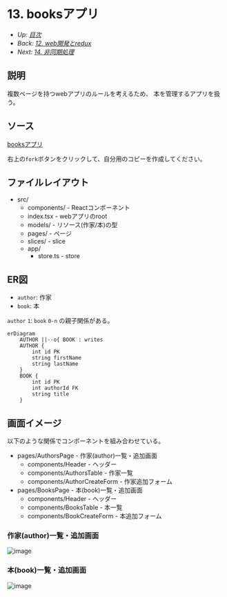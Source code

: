 # 13. booksアプリ

- *Up: [目次](../index.md)*
- *Back: [12. web開発とredux](./12_web_app_development.md)*
- *Next: [14. 非同期処理](./14_async.md)*

## 説明

複数ページを持つwebアプリのルールを考えるため、
本を管理するアプリを扱う。

## ソース

[booksアプリ](https://codesandbox.io/s/runtime-breeze-k7ku4h)

右上の`fork`ボタンをクリックして、自分用のコピーを作成してください。

## ファイルレイアウト

- src/
  - components/ - Reactコンポーネント
  - index.tsx - webアプリのroot
  - models/ - リソース(作家/本)の型
  - pages/ - ページ
  - slices/ - slice
  - app/
    - store.ts - store

## ER図

- `author`: 作家
- `book`: 本

`author` `1`: `book` `0-n` の親子関係がある。

```mermaid
erDiagram
    AUTHOR ||--o{ BOOK : writes
    AUTHOR {
        int id PK
        string firstName
        string lastName
    }
    BOOK {
        int id PK
        int authorId FK
        string title
    }
```

## 画面イメージ

以下のような関係でコンポーネントを組み合わせている。

- pages/AuthorsPage - 作家(author)一覧・追加画面
  - components/Header - ヘッダー
  - components/AuthorsTable - 作家一覧
  - components/AuthorCreateForm - 作家追加フォーム
- pages/BooksPage - 本(book)一覧・追加画面
  - components/Header - ヘッダー
  - components/BooksTable - 本一覧
  - components/BookCreateForm - 本追加フォーム

### 作家(author)一覧・追加画面

![image](https://user-images.githubusercontent.com/32472129/168813800-4e26addd-4cce-4163-bce3-91088bfa0865.png)

### 本(book)一覧・追加画面

![image](https://user-images.githubusercontent.com/32472129/168813812-f6da3e6d-066b-4465-bb19-30b84d87faa5.png)
